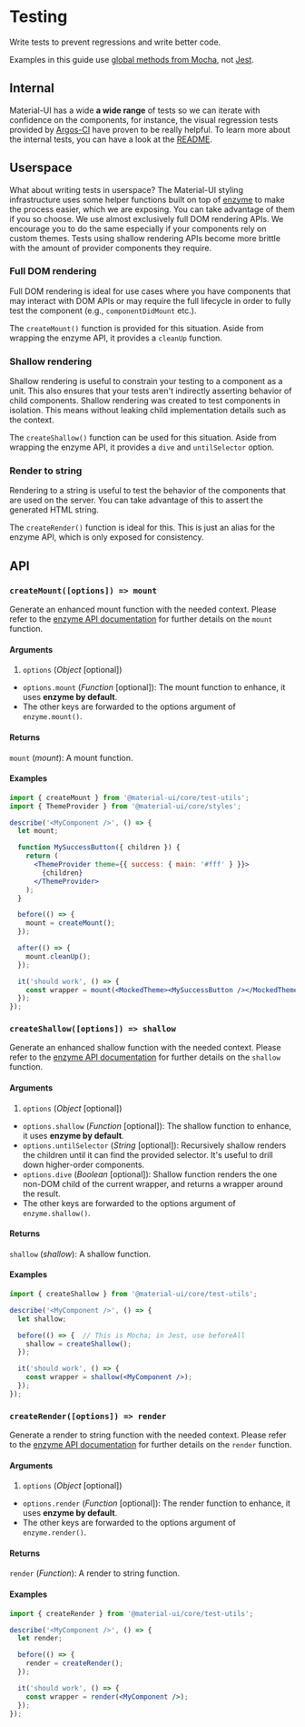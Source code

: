 # Testing

<p class="description">Write tests to prevent regressions and write better code.</p>

Examples in this guide use [global methods from Mocha](https://mochajs.org/api/global.html), not [Jest](https://jestjs.io/docs/en/api).

## Internal

Material-UI has a wide **a wide range** of tests so we can
iterate with confidence on the components, for instance, the visual regression tests provided by [Argos-CI](https://www.argos-ci.com/mui-org/material-ui) have proven to be really helpful.
To learn more about the internal tests, you can have a look at the [README](https://github.com/mui-org/material-ui/blob/master/test/README.md).

## Userspace

What about writing tests in userspace? The Material-UI styling infrastructure uses some helper functions built on top of [enzyme](https://github.com/airbnb/enzyme) to make the process easier, which we are exposing. You can take advantage of them if you so choose.
We use almost exclusively full DOM rendering APIs. We encourage you to do the same especially
if your components rely on custom themes. Tests using shallow rendering APIs become more brittle
with the amount of provider components they require.

### Full DOM rendering

Full DOM rendering is ideal for use cases where you have components that may interact with DOM APIs or may require the full lifecycle in order to fully test the component (e.g., `componentDidMount` etc.).

The `createMount()` function is provided for this situation.
Aside from wrapping the enzyme API, it provides a `cleanUp` function.

### Shallow rendering

Shallow rendering is useful to constrain your testing to a component as a unit. This also ensures that your tests aren't indirectly asserting behavior of child components.
Shallow rendering was created to test components in isolation. This means without leaking child implementation details such as the context.

The `createShallow()` function can be used for this situation. Aside from wrapping the enzyme API, it provides a `dive` and `untilSelector` option.

### Render to string

Rendering to a string is useful to test the behavior of the components that are used on the server.
You can take advantage of this to assert the generated HTML string.

The `createRender()` function is ideal for this. This is just an alias for the enzyme API, which is only exposed for consistency.

## API

### `createMount([options]) => mount`

Generate an enhanced mount function with the needed context.
Please refer to the [enzyme API documentation](https://airbnb.io/enzyme/docs/api/mount.html) for further details on the `mount` function.

#### Arguments

1. `options` (*Object* [optional])
  - `options.mount` (*Function* [optional]): The mount function to enhance, it uses **enzyme by default**.
  - The other keys are forwarded to the options argument of `enzyme.mount()`.

#### Returns

`mount` (*mount*): A mount function.

#### Examples

```jsx
import { createMount } from '@material-ui/core/test-utils';
import { ThemeProvider } from '@material-ui/core/styles';

describe('<MyComponent />', () => {
  let mount;

  function MySuccessButton({ children }) {
    return (
      <ThemeProvider theme={{ success: { main: '#fff' } }}>
        {children}
      </ThemeProvider>
    );
  }

  before(() => {
    mount = createMount();
  });

  after(() => {
    mount.cleanUp();
  });

  it('should work', () => {
    const wrapper = mount(<MockedTheme><MySuccessButton /></MockedTheme>);
  });
});
```


### `createShallow([options]) => shallow`

Generate an enhanced shallow function with the needed context.
Please refer to the [enzyme API documentation](https://airbnb.io/enzyme/docs/api/shallow.html) for further details on the `shallow` function.


#### Arguments

1. `options` (*Object* [optional])
  - `options.shallow` (*Function* [optional]): The shallow function to enhance, it uses **enzyme by default**.
  - `options.untilSelector` (*String* [optional]): Recursively shallow renders the children until it can find the provided selector. It's useful to drill down higher-order components.
  - `options.dive` (*Boolean* [optional]): Shallow function renders the one non-DOM child of the current wrapper, and returns a wrapper around the result.
  - The other keys are forwarded to the options argument of `enzyme.shallow()`.

#### Returns

`shallow` (*shallow*): A shallow function.

#### Examples

```jsx
import { createShallow } from '@material-ui/core/test-utils';

describe('<MyComponent />', () => {
  let shallow;

  before(() => {  // This is Mocha; in Jest, use beforeAll
    shallow = createShallow();
  });

  it('should work', () => {
    const wrapper = shallow(<MyComponent />);
  });
});
```

### `createRender([options]) => render`

Generate a render to string function with the needed context.
Please refer to the [enzyme API documentation](https://airbnb.io/enzyme/docs/api/render.html) for further details on the `render` function.

#### Arguments

1. `options` (*Object* [optional])
  - `options.render` (*Function* [optional]): The render function to enhance, it uses **enzyme by default**.
  - The other keys are forwarded to the options argument of `enzyme.render()`.

#### Returns

`render` (*Function*): A render to string function.

#### Examples

```jsx
import { createRender } from '@material-ui/core/test-utils';

describe('<MyComponent />', () => {
  let render;

  before(() => {
    render = createRender();
  });

  it('should work', () => {
    const wrapper = render(<MyComponent />);
  });
});
```

